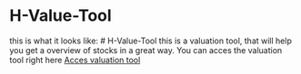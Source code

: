 # H-Value-Tool
this is what it looks like: # H-Value-Tool
this is a valuation tool, that will help you get a overview of stocks in a great way.
You can acces the valuation tool right here
[Acces valuation tool](https://script.google.com/macros/s/AKfycbzDIhsEe7pE3qs3X0I3AhHMjHpXTLtZPLk8ds9Ll_CMSrM8aGpdgw1RKFk0fKP75uqD/exec)
